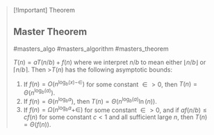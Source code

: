 >[!Important] Theorem
>## Master Theorem
> #masters_algo #masters_algorithm #masters_theorem
>
>$T(n) = aT(n/b) + f(n)$
>where we interpret $n/b$ to mean either $\lfloor n/b \rfloor$ or $\lceil n/b\rceil$. Then >$T(n)$ has the following asymptotic bounds:
>1. If $f(n) = O\left( n^{\log_{b }(x) - \in} \right)$ for some constant $\in \gt 0$, then $T(n) = \Theta \left( n^{\log_{b}(a)}\right)$.
>2. If $f(n) = \Theta (n^{\log_{b}a})$, then $T(n) = \Theta (n^{\log_{b}(a)} \ln(n))$.
>3. If $f(n) = \Omega (n^{\log_{b}a} + \in)$ for some constant $\in \gt 0$, and if $a f (n/b) \leq c f (n)$ for some constant $c \lt 1$ and all sufficient large $n$, then $T(n) = \Theta (f(n))$.


